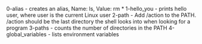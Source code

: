 0-alias - creates an alias, Name: ls, Value: rm *
1-hello_you - prints hello user, where user is the current Linux user
2-path - Add /action to the PATH. /action should be the last directory the shell looks into when looking for a program
3-paths - counts the number of directories in the PATH
4-global_variables - lists environment variables
